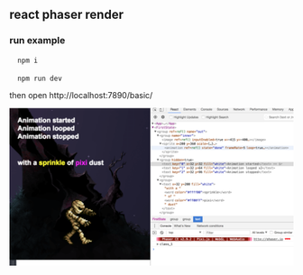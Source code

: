 ## react phaser render

### run example

```shell
  npm i

  npm run dev
```

then open http://localhost:7890/basic/

![Alt text](/example.png)
